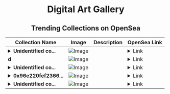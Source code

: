 <div align="center">

# Digital Art Gallery

## Trending Collections on OpenSea

| Collection Name                       | Image                                                                                     | Description                       | OpenSea Link                                                                                          |
|---------------------------------------|-------------------------------------------------------------------------------------------|-----------------------------------|--------------------------------------------------------------------------------------------------------|
| **<details><summary>Unidentified co...</summary>Unidentified contract e9f345e9-d7ac-4e3a-b4f6-431d504102f1</details>** | ![Image](https://i.seadn.io/s/raw/files/e9acf51ddce687ccf33c485e916aec1b.jpg?w=500&auto=format?w=200&auto=format) |  | <details><summary>Link</summary>[Unidentified contract e9f345e9-d7ac-4e3a-b4f6-431d504102f1](https://opensea.io/collection/unidentified-contract-e9f345e9-d7ac-4e3a-b4f6-431d)</details> |
| **d** | ![Image](https://i.seadn.io/s/raw/files/f20d5b3ed93d4d69d0d04611050454f3.jpg?w=500&auto=format?w=200&auto=format) |  | <details><summary>Link</summary>[d](https://opensea.io/collection/d-4089)</details> |
| **<details><summary>Unidentified co...</summary>Unidentified contract b62962a4-cef2-4ade-afe1-d53411866f96</details>** | ![Image](https://i.seadn.io/s/raw/files/a837708742ad8afcb35eb60ba787976d.jpg?w=500&auto=format?w=200&auto=format) |  | <details><summary>Link</summary>[Unidentified contract b62962a4-cef2-4ade-afe1-d53411866f96](https://opensea.io/collection/unidentified-contract-b62962a4-cef2-4ade-afe1-d534)</details> |
| **<details><summary>0x96e220fef2366...</summary>0x96e220fef2366699bd28ad2987dd203fa33db02a</details>** | ![Image](https://i.seadn.io/s/raw/files/0120dbe70465f91ae019e541cba50a56.jpg?w=500&auto=format?w=200&auto=format) |  | <details><summary>Link</summary>[0x96e220fef2366699bd28ad2987dd203fa33db02a](https://opensea.io/collection/0x96e220fef2366699bd28ad2987dd203fa33db02a)</details> |
| **<details><summary>Unidentified co...</summary>Unidentified contract 78325d8f-6b09-4a93-ad7f-0b885326c726</details>** | ![Image](https://i.seadn.io/s/raw/files/e9acf51ddce687ccf33c485e916aec1b.jpg?w=500&auto=format?w=200&auto=format) |  | <details><summary>Link</summary>[Unidentified contract 78325d8f-6b09-4a93-ad7f-0b885326c726](https://opensea.io/collection/unidentified-contract-78325d8f-6b09-4a93-ad7f-0b88)</details> |

</div>